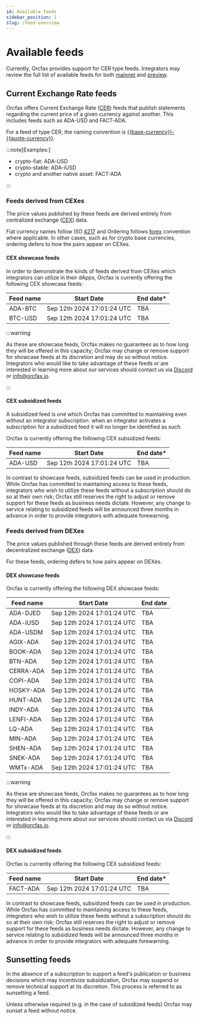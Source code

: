 ```yaml
---
id: Available feeds
sidebar_position: 1
slug: /feed-overview
---
```


# Available feeds

Currently, Orcfax provides support for CER type feeds. Integrators may review
the full list of available feeds for both [mainnet][mainnet] and
[preview][preview].

<!-- we should also consider where we might point integrators to if available
feeds becomes different from what is being showcased or subsidized -->

[mainnet]:
    https://github.com/orcfax/cer-feeds/blob/main/feeds/mainnet/cer-feeds.json
[preview]:
    https://github.com/orcfax/cer-feeds/blob/main/feeds/preview/cer-feeds.json

## Current Exchange Rate feeds

Orcfax offers Current Exchange Rate ([CER][cer-1]) feeds that publish statements
regarding the current price of a given currency against another. This includes
feeds such as ADA-USD and FACT-ADA.

For a feed of type CER, the naming convention is
[\{\{base-currency\}\}-\{\{quote-currency\}\}][cer-2].

:::note[Examples:]

-   crypto-fiat: ADA-USD
-   crypto-stable: ADA-iUSD
-   crypto and another native asset: FACT-ADA

:::

[cer-1]: https://glossary.orcfax.io/#cer
[cer-2]: https://glossary.orcfax.io/#baseQuote

### Feeds derived from CEXes

The price values published by these feeds are derived entirely from centralized
exchange ([CEX][cex-1]) data.

Fiat currency names follow ISO [4217][cex-2] and Ordering follows [forex][cex-3]
convention where applicable. In other cases, such as for crypto base currencies,
ordering defers to how the pairs appear on CEXes.

[cex-1]: https://glossary.orcfax.io/#cex
[cex-2]: https://en.wikipedia.org/wiki/ISO_4217
[cex-3]: https://tradenation.com/articles/base-currency-and-quote-currency/

#### CEX showcase feeds

In order to demonstrate the kinds of feeds derived from CEXes which integrators
can utilize in their dApps, Orcfax is currently offering the following CEX
showcase feeds:

| Feed name | Start Date                 | End date\* |
| --------- | -------------------------- | ---------- |
| ADA-BTC   | Sep 12th 2024 17:01:24 UTC | TBA        |
| BTC-USD   | Sep 12th 2024 17:01:24 UTC | TBA        |

:::warning

As these are showcase feeds, Orcfax makes no guarantees as to how long they will
be offered in this capacity; Orcfax may change or remove support for showcase
feeds at its discretion and may do so without notice. Integrators who would like
to take advantage of these feeds or are interested in learning more about our
services should contact us via [Discord][discord] or <info@orcfax.io>.

:::

[discord]: https://discord.com/invite/UbAeRuNzDu

#### CEX subsidized feeds

A subsidized feed is one which Orcfax has committed to maintaining even without
an integrator subscription. when an integrator activates a subscription for a
subsidized feed it will no longer be identified as such.

Orcfax is currently offering the following CEX subsidized feeds:

| Feed name | Start Date                 | End date\* |
| --------- | -------------------------- | ---------- |
| ADA-USD   | Sep 12th 2024 17:01:24 UTC | TBA        |

In contrast to showcase feeds, subsidized feeds can be used in production. While
Orcfax has committed to maintaining access to these feeds, integrators who wish
to utilize these feeds without a subscription should do so at their own risk;
Orcfax still reserves the right to adjust or remove support for these feeds as
business needs dictate. However, any change to service relating to subsidized
feeds will be announced three months in advance in order to provide integrators
with adequate forewarning.

### Feeds derived from DEXes

The price values published through these feeds are derived entirely from
decentralized exchange ([DEX][dex-1]) data.

For these feeds, ordering defers to how pairs appear on DEXes.

[dex-1]: https://glossary.orcfax.io/#dex

#### DEX showcase feeds

Orcfax is currently offering the following DEX showcase feeds:

| Feed name | Start Date                 | End date |
| --------- | -------------------------- | -------- |
| ADA-DJED  | Sep 12th 2024 17:01:24 UTC | TBA      |
| ADA-iUSD  | Sep 12th 2024 17:01:24 UTC | TBA      |
| ADA-USDM  | Sep 12th 2024 17:01:24 UTC | TBA      |
| AGIX-ADA  | Sep 12th 2024 17:01:24 UTC | TBA      |
| BOOK-ADA  | Sep 12th 2024 17:01:24 UTC | TBA      |
| BTN-ADA   | Sep 12th 2024 17:01:24 UTC | TBA      |
| CERRA-ADA | Sep 12th 2024 17:01:24 UTC | TBA      |
| COPI-ADA  | Sep 12th 2024 17:01:24 UTC | TBA      |
| HOSKY-ADA | Sep 12th 2024 17:01:24 UTC | TBA      |
| HUNT-ADA  | Sep 12th 2024 17:01:24 UTC | TBA      |
| INDY-ADA  | Sep 12th 2024 17:01:24 UTC | TBA      |
| LENFI-ADA | Sep 12th 2024 17:01:24 UTC | TBA      |
| LQ-ADA    | Sep 12th 2024 17:01:24 UTC | TBA      |
| MIN-ADA   | Sep 12th 2024 17:01:24 UTC | TBA      |
| SHEN-ADA  | Sep 12th 2024 17:01:24 UTC | TBA      |
| SNEK-ADA  | Sep 12th 2024 17:01:24 UTC | TBA      |
| WMTx-ADA  | Sep 12th 2024 17:01:24 UTC | TBA      |

:::warning

As these are showcase feeds, Orcfax makes no guarantees as to how long they will
be offered in this capacity; Orcfax may change or remove support for showcase
feeds at its discretion and may do so without notice. Integrators who would like
to take advantage of these feeds or are interested in learning more about our
services should contact us via [Discord][discord] or <info@orcfax.io>.

:::

#### DEX subsidized feeds

Orcfax is currently offering the following CEX subsidized feeds:

| Feed name | Start Date                 | End date\* |
| --------- | -------------------------- | ---------- |
| FACT-ADA  | Sep 12th 2024 17:01:24 UTC | TBA        |

In contrast to showcase feeds, subsidized feeds can be used in production. While
Orcfax has committed to maintaining access to these feeds, integrators who wish
to utilize these feeds without a subscription should do so at their own risk;
Orcfax still reserves the right to adjust or remove support for these feeds as
business needs dictate. However, any change to service relating to subsidized
feeds will be announced three months in advance in order to provide integrators
with adequate forewarning.

## Sunsetting feeds

In the absence of a subscription to support a feed's publication or business
decisions which may incentivize subsidization, Orcfax may suspend or remove
technical support at its discretion. This process is referred to as sunsetting a
feed.

Unless otherwise required (e.g. in the case of subsidized feeds) Orcfax may
sunset a feed without notice.
